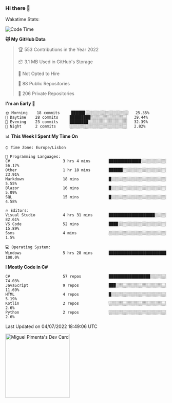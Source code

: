 ### Hi there 👋

<!--
**miguelpimenta/miguelpimenta** is a ✨ _special_ ✨ repository because its `README.md` (this file) appears on your GitHub profile.

Here are some ideas to get you started:

- 🔭 I’m currently working on ...
- 🌱 I’m currently learning ...
- 👯 I’m looking to collaborate on ...
- 🤔 I’m looking for help with ...
- 💬 Ask me about ...
- 📫 How to reach me: ...
- 😄 Pronouns: ...
- ⚡ Fun fact: ...
-->

Wakatime Stats:
<!--START_SECTION:waka-->
![Code Time](http://img.shields.io/badge/Code%20Time-0%20secs-blue)

**🐱 My GitHub Data** 

> 🏆 553 Contributions in the Year 2022
 > 
> 📦 3.1 MB Used in GitHub's Storage 
 > 
> 🚫 Not Opted to Hire
 > 
> 📜 88 Public Repositories 
 > 
> 🔑 206 Private Repositories  
 > 
**I'm an Early 🐤** 

```text
🌞 Morning    18 commits     ██████░░░░░░░░░░░░░░░░░░░   25.35% 
🌆 Daytime    28 commits     █████████░░░░░░░░░░░░░░░░   39.44% 
🌃 Evening    23 commits     ████████░░░░░░░░░░░░░░░░░   32.39% 
🌙 Night      2 commits      ░░░░░░░░░░░░░░░░░░░░░░░░░   2.82%

```


📊 **This Week I Spent My Time On** 

```text
⌚︎ Time Zone: Europe/Lisbon

💬 Programming Languages: 
C#                       3 hrs 4 mins        ██████████████░░░░░░░░░░░   56.17% 
Other                    1 hr 18 mins        ██████░░░░░░░░░░░░░░░░░░░   23.91% 
Markdown                 18 mins             █░░░░░░░░░░░░░░░░░░░░░░░░   5.55% 
Blazor                   16 mins             █░░░░░░░░░░░░░░░░░░░░░░░░   5.09% 
SQL                      15 mins             █░░░░░░░░░░░░░░░░░░░░░░░░   4.58%

🔥 Editors: 
Visual Studio            4 hrs 31 mins       ████████████████████░░░░░   82.61% 
VS Code                  52 mins             ████░░░░░░░░░░░░░░░░░░░░░   15.89% 
Ssms                     4 mins              ░░░░░░░░░░░░░░░░░░░░░░░░░   1.5%

💻 Operating System: 
Windows                  5 hrs 28 mins       █████████████████████████   100.0%

```

**I Mostly Code in C#** 

```text
C#                       57 repos            ██████████████████░░░░░░░   74.03% 
JavaScript               9 repos             ███░░░░░░░░░░░░░░░░░░░░░░   11.69% 
HTML                     4 repos             █░░░░░░░░░░░░░░░░░░░░░░░░   5.19% 
Kotlin                   2 repos             ░░░░░░░░░░░░░░░░░░░░░░░░░   2.6% 
Python                   2 repos             ░░░░░░░░░░░░░░░░░░░░░░░░░   2.6%

```



 Last Updated on 04/07/2022 18:49:06 UTC
<!--END_SECTION:waka-->

<a href="https://app.daily.dev/MiguelPimenta"><img src="https://api.daily.dev/devcards/05b7ad917b6047f3b1368fb0fe084ad8.png?r=sx6" width="200" alt="Miguel Pimenta's Dev Card"/></a>
